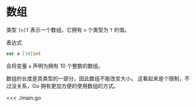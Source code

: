# 数组

类型 `[n]T` 表示一个数组，它拥有 `n` 个类型为 `T` 的值。

表达式

```go
var a [10]int
```

会将变量 `a` 声明为拥有 10 个整数的数组。

数组的长度是其类型的一部分，因此数组不能改变大小。 这看起来是个限制，不过没关系，Go 拥有更加方便的使用数组的方式。

<<< ./main.go
